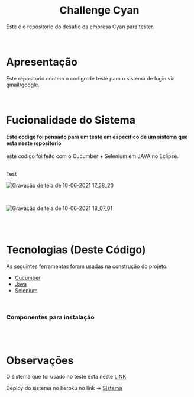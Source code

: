 <h1 align="center">Challenge Cyan</h1>

Este é o repositorio do desafio da empresa Cyan para tester.


<br />


# Apresentação

Este repositorio contem o codigo de teste para o sistema de login via gmail/google.


<br />


# Fucionalidade do Sistema 

#### Este codigo foi pensado para um teste em especifico de um sistema que esta neste repositorio

este codigo foi feito com o Cucumber + Selenium em JAVA no Eclipse.

<br />
Test

![Gravação de tela de 10-06-2021 17_58_20](https://user-images.githubusercontent.com/83430469/121613910-f0618d80-ca33-11eb-9f03-67c02bf31eee.gif)

<br />


![Gravação de tela de 10-06-2021 18_07_01](https://user-images.githubusercontent.com/83430469/121613935-fb1c2280-ca33-11eb-9103-99a5c875edb6.gif)


<br />
<br />

# Tecnologias (Deste Código)

As seguintes ferramentas foram usadas na construção do projeto:

- [Cucumber](https://cucumber.io//)
- [Java](https://www.java.com/pt-BR/)
- [Selenium](https://www.selenium.dev//)

<br />

### Componentes para instalação



<br />
<br />

# Observações

O sistema que foi usado no teste esta neste [LINK](https://github.com/mylycy/gmailsystem)

Deploy do sistema no heroku no link -> [Sistema](https://gmail-login-system.herokuapp.com/)




